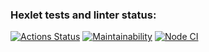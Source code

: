 ### Hexlet tests and linter status:
[![Actions Status](https://github.com/PVArech/backend-project-lvl1/workflows/hexlet-check/badge.svg)](https://github.com/PVArech/backend-project-lvl1/actions)
[![Maintainability](https://api.codeclimate.com/v1/badges/ee750a339b88442db12d/maintainability)](https://codeclimate.com/github/PVArech/backend-project-lvl1/maintainability)
[![Node CI](https://github.com/github/docs/actions/workflows/main.yml/badge.svg)](https://github.com/PVArech/backend-project-lvl1/actions)

